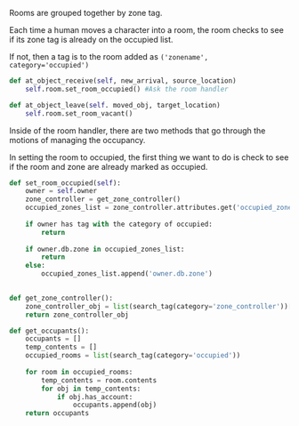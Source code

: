 Rooms are grouped together by zone tag.

Each time a human moves a character into a room, the room checks to see if its zone tag is already on the occupied list. 

If not, then a tag is to the room added as 
``('zonename', category='occupied')``

```python
def at_object_receive(self, new_arrival, source_location)
    self.room.set_room_occupied() #Ask the room handler

def at_object_leave(self. moved_obj, target_location)
    self.room.set_room_vacant()
```

Inside of the room handler, there are two methods that go through the motions of managing the occupancy.

In setting the room to occupied, the first thing we want to do is check to see if the room and zone are already marked as occupied.
```python
def set_room_occupied(self):
    owner = self.owner
    zone_controller = get_zone_controller()
    occupied_zones_list = zone_controller.attributes.get('occupied_zones')
    
    if owner has tag with the category of occupied:
        return
    
    if owner.db.zone in occupied_zones_list:
        return
    else:
        occupied_zones_list.append('owner.db.zone')
    
```

```python
def get_zone_controller():
    zone_controller_obj = list(search_tag(category='zone_controller'))[0]
    return zone_controller_obj
```


```python
def get_occupants():
    occupants = []
    temp_contents = []
    occupied_rooms = list(search_tag(category='occupied'))
    
	for room in occupied_rooms:
	    temp_contents = room.contents
		for obj in temp_contents:
		    if obj.has_account:
                occupants.append(obj)
    return occupants
```